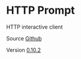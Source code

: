 # HTTP Prompt

HTTP interactive client

Source [Github](https://github.com/eliangcs/http-prompt)

Version [0.10.2](https://github.com/eliangcs/http-prompt/releases/tag/v0.10.2)
